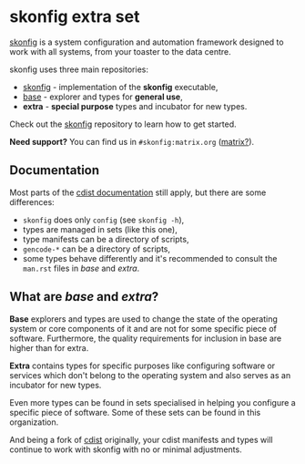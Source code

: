 # skonfig extra set

[skonfig](https://skonfig.li) is a system configuration and automation framework
designed to work with all systems, from your toaster to the data centre.

skonfig uses three main repositories:

* [skonfig](https://github.com/skonfig/skonfig) - implementation of the **skonfig** executable,
* [base](https://github.com/skonfig/base) - explorer and types for **general use**,
* **extra** - **special purpose** types and incubator for new types.

Check out the [skonfig](https://github.com/skonfig/skonfig) repository to learn
how to get started.

**Need support?** You can find us in `#skonfig:matrix.org` ([matrix?](https://matrix.org/faq/)).

## Documentation

Most parts of the [cdist documentation](https://www.cdi.st/manual/latest/) still
apply, but there are some differences:

* `skonfig` does only `config` (see `skonfig -h`),
* types are managed in sets (like this one),
* type manifests can be a directory of scripts,
* `gencode-*` can be a directory of scripts,
* some types behave differently and it's recommended to consult the `man.rst`
  files in *base* and *extra*.

## What are *base* and *extra*?

**Base** explorers and types are used to change the state of the operating
system or core components of it and are not for some specific piece of
software. Furthermore, the quality requirements for inclusion in base are
higher than for extra.

**Extra** contains types for specific purposes like configuring software or
services which don't belong to the operating system and also serves as an
incubator for new types.

Even more types can be found in sets specialised in helping you configure a
specific piece of software. Some of these sets can be found in this organization.

And being a fork of [cdist](https://cdis.st/) originally, your cdist manifests
and types will continue to work with skonfig with no or minimal adjustments.
